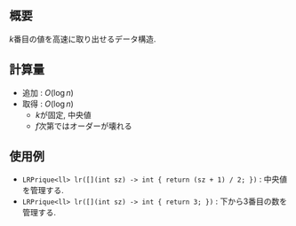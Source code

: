 ## 概要

$k$番目の値を高速に取り出せるデータ構造.

## 計算量

- 追加 : $O(\log n)$
- 取得 : $O(\log n)$
  - $k$が固定, 中央値
  - $f$次第ではオーダーが壊れる

## 使用例

- `LRPrique<ll> lr([](int sz) -> int { return (sz + 1) / 2; })` : 中央値を管理する.
- `LRPrique<ll> lr([](int sz) -> int { return 3; })` : 下から$3$番目の数を管理する.
